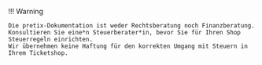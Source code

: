 !!! Warning 

    Die pretix-Dokumentation ist weder Rechtsberatung noch Finanzberatung. 
    Konsultieren Sie eine*n Steuerberater*in, bevor Sie für Ihren Shop Steuerregeln einrichten. 
    Wir übernehmen keine Haftung für den korrekten Umgang mit Steuern in Ihrem Ticketshop. 